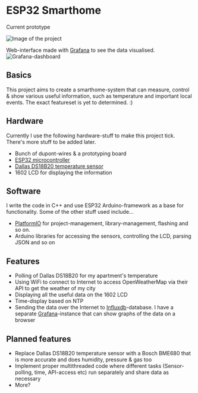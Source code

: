# ESP32 Smarthome

Current prototype

![Image of the project](https://i.imgur.com/s7tQL1k.jpg)

Web-interface made with [Grafana](https://grafana.com/) to see the data visualised.
![Grafana-dashboard](https://i.imgur.com/rTwOSI8.png)

## Basics
This project aims to create a smarthome-system that can measure, control & show various useful information, such as temperature and important local events. The exact featureset is yet to determined. :)

## Hardware
Currently I use the following hardware-stuff to make this project tick. There's more stuff to be added later.

+ Bunch of dupont-wires & a prototyping board
+ [ESP32 microcontroller](http://esp32.net/)
+ [Dallas DS18B20 temperature sensor](https://datasheets.maximintegrated.com/en/ds/DS18B20.pdf)
+ 1602 LCD for displaying the information

## Software
I write the code in C++ and use ESP32 Arduino-framework as a base for functionality. Some of the other stuff used include...
+ [PlatformIO](https://platformio.org/) for project-management, library-management, flashing and so on.
+ Arduino libraries for accessing the sensors, controlling the LCD, parsing JSON and so on

## Features
+ Polling of Dallas DS18B20 for my apartment's temperature
+ Using WiFi to connect to Internet to access OpenWeatherMap via their API to get the weather of my city
+ Displaying all the useful data on the 1602 LCD
+ Time-display based on NTP
+ Sending the data over the Internet to [Influxdb](https://www.influxdata.com/)-database. I have a separate [Grafana](https://grafana.com/)-instance that can show graphs of the data on a browser

## Planned features
+ Replace Dallas DS18B20 temperature sensor with a Bosch BME680 that is more accurate and does humidity, pressure & gas too
+ Implement proper multithreaded code where different tasks (Sensor-polling, time, API-access etc) run separately and share data as necessary
+ More?
